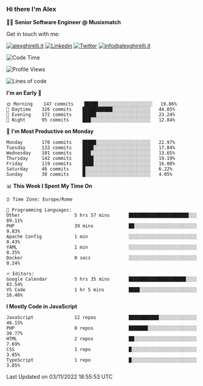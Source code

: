 ### Hi there I'm Alex

👨‍💻 __Senior Software Engineer @ Musixmatch__

Get in touch with me:

[![alexghirelli.it](https://img.shields.io/static/v1?label=alexghirelli.it&message=%20&color=red&logo=&style=flat-square&logoColor=white)](https://www.alexghirelli.it/)
[![Linkedin](https://img.shields.io/static/v1?label=Linkedin&message=%20&color=blue&logo=Linkedin&style=flat-square&logoColor=white)](https://linkedin.com/in/alexghirelli)
[![Twitter](https://img.shields.io/static/v1?label=Twitter&message=%20&color=blue&logo=Twitter&style=flat-square&logoColor=white)](https://twitter.com/alexGhirelli)
[![info@alexghirelli.it](https://img.shields.io/static/v1?label=info@alexghirelli.it&message=%20&color=red&logo=gmail&style=flat-square&logoColor=white)](mailto:info@alexghirelli.it)

<!--START_SECTION:waka-->
![Code Time](http://img.shields.io/badge/Code%20Time-7%2C085%20hrs%2019%20mins-blue)

![Profile Views](http://img.shields.io/badge/Profile%20Views-0-blue)

![Lines of code](https://img.shields.io/badge/From%20Hello%20World%20I%27ve%20Written-790%20Thousand%20lines%20of%20code-blue)

**I'm an Early 🐤** 

```text
🌞 Morning    147 commits    █████░░░░░░░░░░░░░░░░░░░░   19.86% 
🌆 Daytime    326 commits    ███████████░░░░░░░░░░░░░░   44.05% 
🌃 Evening    172 commits    █████░░░░░░░░░░░░░░░░░░░░   23.24% 
🌙 Night      95 commits     ███░░░░░░░░░░░░░░░░░░░░░░   12.84%

```
📅 **I'm Most Productive on Monday** 

```text
Monday       170 commits    █████░░░░░░░░░░░░░░░░░░░░   22.97% 
Tuesday      132 commits    ████░░░░░░░░░░░░░░░░░░░░░   17.84% 
Wednesday    101 commits    ███░░░░░░░░░░░░░░░░░░░░░░   13.65% 
Thursday     142 commits    ████░░░░░░░░░░░░░░░░░░░░░   19.19% 
Friday       119 commits    ████░░░░░░░░░░░░░░░░░░░░░   16.08% 
Saturday     46 commits     █░░░░░░░░░░░░░░░░░░░░░░░░   6.22% 
Sunday       30 commits     █░░░░░░░░░░░░░░░░░░░░░░░░   4.05%

```


📊 **This Week I Spent My Time On** 

```text
⌚︎ Time Zone: Europe/Rome

💬 Programming Languages: 
Other                    5 hrs 57 mins       ██████████████████████░░░   89.11% 
PHP                      39 mins             ██░░░░░░░░░░░░░░░░░░░░░░░   9.83% 
Apache Config            1 min               ░░░░░░░░░░░░░░░░░░░░░░░░░   0.43% 
YAML                     1 min               ░░░░░░░░░░░░░░░░░░░░░░░░░   0.35% 
Docker                   0 secs              ░░░░░░░░░░░░░░░░░░░░░░░░░   0.24%

🔥 Editors: 
Google Calendar          5 hrs 35 mins       █████████████████████░░░░   83.54% 
VS Code                  1 hr 5 mins         ████░░░░░░░░░░░░░░░░░░░░░   16.46%

```

**I Mostly Code in JavaScript** 

```text
JavaScript               12 repos            ███████████░░░░░░░░░░░░░░   46.15% 
PHP                      8 repos             ███████░░░░░░░░░░░░░░░░░░   30.77% 
HTML                     2 repos             ██░░░░░░░░░░░░░░░░░░░░░░░   7.69% 
CSS                      1 repo              █░░░░░░░░░░░░░░░░░░░░░░░░   3.85% 
TypeScript               1 repo              █░░░░░░░░░░░░░░░░░░░░░░░░   3.85%

```



 Last Updated on 03/11/2022 18:55:53 UTC
<!--END_SECTION:waka-->
